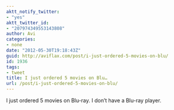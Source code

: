 ```yaml
---
aktt_notify_twitter:
- "yes"
aktt_twitter_id:
- "207974349553143808"
author: Avi
categories:
- none
date: "2012-05-30T19:18:43Z"
guid: http://aviflax.com/post/i-just-ordered-5-movies-on-blu/
id: 1936
tags:
- tweet
title: I just ordered 5 movies on Blu…
url: /post/i-just-ordered-5-movies-on-blu/
---
```

I just ordered 5 movies on Blu-ray. I don’t have a Blu-ray player.